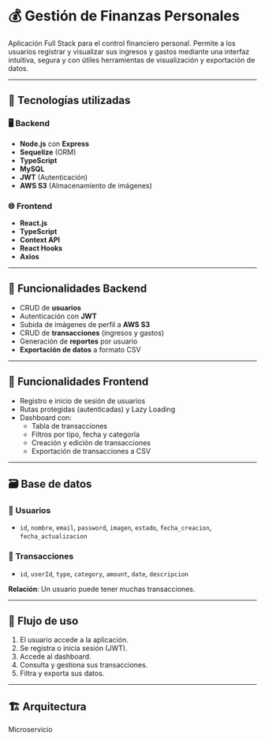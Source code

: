 # 💰 Gestión de Finanzas Personales

Aplicación Full Stack para el control financiero personal. Permite a los usuarios registrar y visualizar sus ingresos y gastos mediante una interfaz intuitiva, segura y con útiles herramientas de visualización y exportación de datos.

---

## 🚀 Tecnologías utilizadas

### 🖥️ Backend
- **Node.js** con **Express**
- **Sequelize** (ORM)
- **TypeScript**
- **MySQL**
- **JWT** (Autenticación)
- **AWS S3** (Almacenamiento de imágenes)

### 🌐 Frontend
- **React.js**
- **TypeScript**
- **Context API**
- **React Hooks**
- **Axios**

---

## 🔐 Funcionalidades Backend

- CRUD de **usuarios**
- Autenticación con **JWT**
- Subida de imágenes de perfil a **AWS S3**
- CRUD de **transacciones** (ingresos y gastos)
- Generación de **reportes** por usuario
- **Exportación de datos** a formato CSV

---

## 🧭 Funcionalidades Frontend

- Registro e inicio de sesión de usuarios
- Rutas protegidas (autenticadas) y Lazy Loading
- Dashboard con:
  - Tabla de transacciones
  - Filtros por tipo, fecha y categoría
  - Creación y edición de transacciones
  - Exportación de transacciones a CSV

---

## 🗃️ Base de datos

### 🧑 Usuarios
- `id`, `nombre`, `email`, `password`, `imagen`, `estado`, `fecha_creacion`, `fecha_actualizacion`

### 💸 Transacciones
- `id`, `userId`, `type`, `category`, `amount`, `date`, `descripcion`

**Relación**: Un usuario puede tener muchas transacciones.

---

## 🔄 Flujo de uso

1. El usuario accede a la aplicación.
2. Se registra o inicia sesión (JWT).
3. Accede al dashboard.
4. Consulta y gestiona sus transacciones.
5. Filtra y exporta sus datos.

---

## 🏗️ Arquitectura

Microservicio
